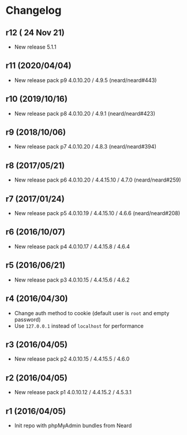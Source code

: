 # Changelog

## r12 ( 24 Nov 21)
* New release 5.1.1

## r11 (2020/04/04)

* New release pack p9 4.0.10.20 / 4.9.5 (neard/neard#443)

## r10 (2019/10/16)

* New release pack p8 4.0.10.20 / 4.9.1 (neard/neard#423)

## r9 (2018/10/06)

* New release pack p7 4.0.10.20 / 4.8.3 (neard/neard#394)

## r8 (2017/05/21)

* New release pack p6 4.0.10.20 / 4.4.15.10 / 4.7.0 (neard/neard#259)

## r7 (2017/01/24)

* New release pack p5 4.0.10.19 / 4.4.15.10 / 4.6.6 (neard/neard#208)

## r6 (2016/10/07)

* New release pack p4 4.0.10.17 / 4.4.15.8 / 4.6.4

## r5 (2016/06/21)

* New release pack p3 4.0.10.15 / 4.4.15.6 / 4.6.2

## r4 (2016/04/30)

* Change auth method to cookie (default user is `root` and empty password)
* Use `127.0.0.1` instead of `localhost` for performance

## r3 (2016/04/05)

* New release pack p2 4.0.10.15 / 4.4.15.5 / 4.6.0

## r2 (2016/04/05)

* New release pack p1 4.0.10.12 / 4.4.15.2 / 4.5.3.1

## r1 (2016/04/05)

* Init repo with phpMyAdmin bundles from Neard
